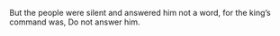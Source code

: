 But the people were silent and answered him not a word, for the king’s command was, Do not answer him.
